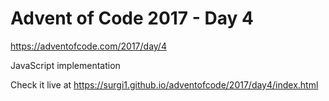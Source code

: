 # Advent of Code 2017 - Day 4

https://adventofcode.com/2017/day/4

JavaScript implementation

Check it live at https://surgi1.github.io/adventofcode/2017/day4/index.html